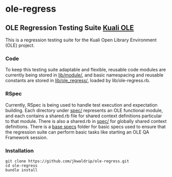 ole-regress
===========

OLE Regression Testing Suite
[Kuali OLE](http://www.kuali.org/ole)
---

This is a regression testing suite for the Kuali Open Library Environment (OLE) project.

### Code

To keep this testing suite adaptable and flexible, reusable code modules are currently being stored in [lib/module/](/lib/module/),
and basic namespacing and reusable constants are stored in [lib/ole_regress/](/lib/ole_regress/), loaded by lib/ole-regress.rb.

### RSpec

Currently, RSpec is being used to handle test execution and expectation building.  Each directory under [spec/](/spec/)
represents an OLE functional module, and each contains a shared.rb file for shared context definitions particular
to that module.  There is also a shared.rb in [spec/](/spec/shared.rb) for globally shared context definitions.
There is a [base specs](/spec/base/) folder for basic specs used to ensure that the regression suite can perform
basic tasks like starting an OLE QA Framework session.

### Installation

    git clone https://github.com/jkwaldrip/ole-regress.git
    cd ole-regress
    bundle install
